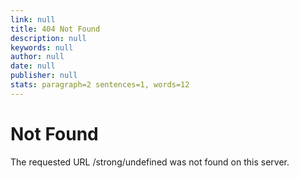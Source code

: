 ```yaml
---
link: null
title: 404 Not Found
description: null
keywords: null
author: null
date: null
publisher: null
stats: paragraph=2 sentences=1, words=12
---
```

# Not Found

The requested URL /strong/undefined was not found on this server.
